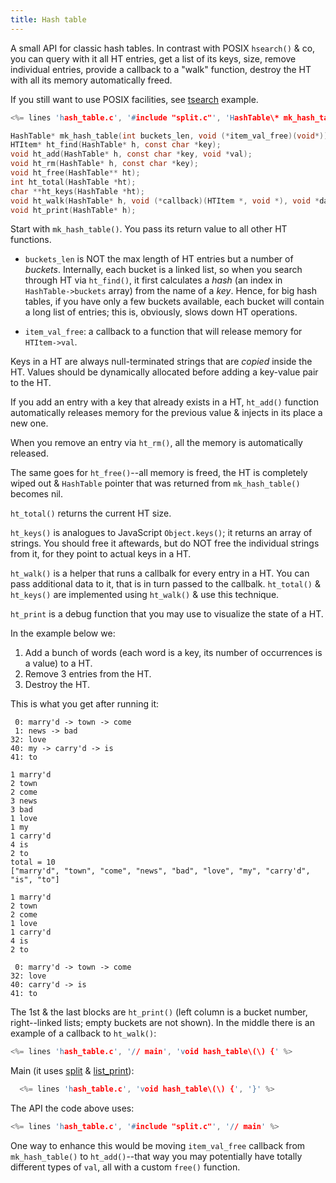 ```yaml
---
title: Hash table
---
```


A small API for classic hash tables. In contrast with POSIX
`hsearch()` & co, you can query with it all HT entries, get a list of
its keys, size, remove individual entries, provide a callback to a
"walk" function, destroy the HT with all its memory automatically
freed.

If you still want to use POSIX facilities, see [tsearch](#tsearch)
example.

```c
<%= lines 'hash_table.c', '#include "split.c"', 'HashTable\* mk_hash_table\(int buckets_len, void \(\*item_val_free\)\(void\*\)\) {' %>

HashTable* mk_hash_table(int buckets_len, void (*item_val_free)(void*));
HTItem* ht_find(HashTable* h, const char *key);
void ht_add(HashTable* h, const char *key, void *val);
void ht_rm(HashTable* h, const char *key);
void ht_free(HashTable** ht);
int ht_total(HashTable *ht);
char **ht_keys(HashTable *ht);
void ht_walk(HashTable* h, void (*callback)(HTItem *, void *), void *data);
void ht_print(HashTable* h);
```

Start with `mk_hash_table()`. You pass its return value to all other
HT functions.

* `buckets_len` is NOT the max length of HT entries but a number of
  *buckets*. Internally, each bucket is a linked list, so when you
  search through HT via `ht_find()`, it first calculates a *hash* (an
  index in `HashTable->buckets` array) from the name of a
  *key*. Hence, for big hash tables, if you have only a few buckets
  available, each bucket will contain a long list of entries; this is,
  obviously, slows down HT operations.

* `item_val_free`: a callback to a function that will release memory
  for `HTItem->val`.

Keys in a HT are always null-terminated strings that are *copied*
inside the HT. Values should be dynamically allocated before adding a
key-value pair to the HT.

If you add an entry with a key that already exists in a HT,
`ht_add()` function automatically releases memory for the previous
value & injects in its place a new one.

When you remove an entry via `ht_rm()`, all the memory is
automatically released.

The same goes for `ht_free()`--all memory is freed, the HT is
completely wiped out & `HashTable` pointer that was returned from
`mk_hash_table()` becomes nil.

`ht_total()` returns the current HT size.

`ht_keys()` is analogues to JavaScript `Object.keys()`; it returns an
array of strings. You should free it aftewards, but do NOT free the
individual strings from it, for they point to actual keys in a HT.

`ht_walk()` is a helper that runs a callbalk for every entry in a
HT. You can pass additional data to it, that is in turn passed to
the callbalk. `ht_total()` & `ht_keys()` are implemented using
`ht_walk()` & use this technique.

`ht_print` is a debug function that you may use to visualize the state
of a HT.

In the example below we:

1. Add a bunch of words (each word is a key, its number of
   occurrences is a value) to a HT.
2. Remove 3 entries from the HT.
3. Destroy the HT.

This is what you get after running it:

~~~
 0: marry'd -> town -> come
 1: news -> bad
32: love
40: my -> carry'd -> is
41: to

1 marry'd
2 town
2 come
3 news
3 bad
1 love
1 my
1 carry'd
4 is
2 to
total = 10
["marry'd", "town", "come", "news", "bad", "love", "my", "carry'd", "is", "to"]

1 marry'd
2 town
2 come
1 love
1 carry'd
4 is
2 to

 0: marry'd -> town -> come
32: love
40: carry'd -> is
41: to
~~~

The 1st & the last blocks are `ht_print()` (left column is a bucket
number, right--linked lists; empty buckets are not shown). In the
middle there is an example of a callback to `ht_walk()`:

```c
<%= lines 'hash_table.c', '// main', 'void hash_table\(\) {' %>
```

Main (it uses [split](#split) & [list_print](#list_print)):

```c
  <%= lines 'hash_table.c', 'void hash_table\(\) {', '}' %>
```

The API the code above uses:

```c
<%= lines 'hash_table.c', '#include "split.c"', '// main' %>
```

One way to enhance this would be moving `item_val_free` callback from
`mk_hash_table()` to `ht_add()`--that way you may potentially have
totally different types of `val`, all with a custom `free()` function.
